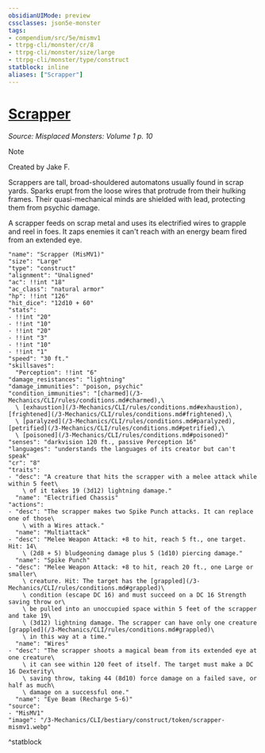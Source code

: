 ```yaml
---
obsidianUIMode: preview
cssclasses: json5e-monster
tags:
- compendium/src/5e/mismv1
- ttrpg-cli/monster/cr/8
- ttrpg-cli/monster/size/large
- ttrpg-cli/monster/type/construct
statblock: inline
aliases: ["Scrapper"]
---
```

# [Scrapper](3-Mechanics\CLI\bestiary\construct/scrapper-mismv1.md)
*Source: Misplaced Monsters: Volume 1 p. 10*  

> [!note]
> Created by Jake F.

Scrappers are tall, broad-shouldered automatons usually found in scrap yards. Sparks erupt from the loose wires that protrude from their hulking frames. Their quasi-mechanical minds are shielded with lead, protecting them from psychic damage.

A scrapper feeds on scrap metal and uses its electrified wires to grapple and reel in foes. It zaps enemies it can't reach with an energy beam fired from an extended eye.

```statblock
"name": "Scrapper (MisMV1)"
"size": "Large"
"type": "construct"
"alignment": "Unaligned"
"ac": !!int "18"
"ac_class": "natural armor"
"hp": !!int "126"
"hit_dice": "12d10 + 60"
"stats":
- !!int "20"
- !!int "10"
- !!int "20"
- !!int "3"
- !!int "10"
- !!int "1"
"speed": "30 ft."
"skillsaves":
  "Perception": !!int "6"
"damage_resistances": "lightning"
"damage_immunities": "poison, psychic"
"condition_immunities": "[charmed](/3-Mechanics/CLI/rules/conditions.md#charmed),\
  \ [exhaustion](/3-Mechanics/CLI/rules/conditions.md#exhaustion), [frightened](/3-Mechanics/CLI/rules/conditions.md#frightened),\
  \ [paralyzed](/3-Mechanics/CLI/rules/conditions.md#paralyzed), [petrified](/3-Mechanics/CLI/rules/conditions.md#petrified),\
  \ [poisoned](/3-Mechanics/CLI/rules/conditions.md#poisoned)"
"senses": "darkvision 120 ft., passive Perception 16"
"languages": "understands the languages of its creator but can't speak"
"cr": "8"
"traits":
- "desc": "A creature that hits the scrapper with a melee attack while within 5 feet\
    \ of it takes 19 (3d12) lightning damage."
  "name": "Electrified Chassis"
"actions":
- "desc": "The scrapper makes two Spike Punch attacks. It can replace one of those\
    \ with a Wires attack."
  "name": "Multiattack"
- "desc": "Melee Weapon Attack: +8 to hit, reach 5 ft., one target. Hit: 14\
    \ (2d8 + 5) bludgeoning damage plus 5 (1d10) piercing damage."
  "name": "Spike Punch"
- "desc": "Melee Weapon Attack: +8 to hit, reach 20 ft., one Large or smaller\
    \ creature. Hit: The target has the [grappled](/3-Mechanics/CLI/rules/conditions.md#grappled)\
    \ condition (escape DC 16) and must succeed on a DC 16 Strength saving throw or\
    \ be pulled into an unoccupied space within 5 feet of the scrapper and take 19\
    \ (3d12) lightning damage. The scrapper can have only one creature [grappled](/3-Mechanics/CLI/rules/conditions.md#grappled)\
    \ in this way at a time."
  "name": "Wires"
- "desc": "The scrapper shoots a magical beam from its extended eye at one creature\
    \ it can see within 120 feet of itself. The target must make a DC 16 Dexterity\
    \ saving throw, taking 44 (8d10) force damage on a failed save, or half as much\
    \ damage on a successful one."
  "name": "Eye Beam (Recharge 5-6)"
"source":
- "MisMV1"
"image": "/3-Mechanics/CLI/bestiary/construct/token/scrapper-mismv1.webp"
```
^statblock